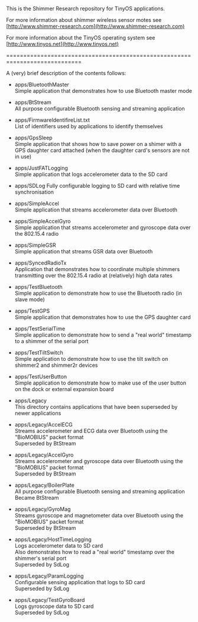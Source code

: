 This is the Shimmer Research repository for TinyOS applications.  

For more information about shimmer wireless sensor motes see
[http://www.shimmer-research.com](http://www.shimmer-research.com)

For more information about the TinyOS operating system see
[http://www.tinyos.net](http://www.tinyos.net)

============================================================================

A (very) brief description of the contents follows:  

* apps/BluetoothMaster  
   Simple application that demonstrates how to use Bluetooth master mode  

* apps/BtStream  
   All purpose configurable Bluetooth sensing and streaming application 

* apps/FirmwareIdentifireList.txt  
   List of identifiers used by applications to identify themselves  

* apps/GpsSleep  
   Simple application that shows how to save power on a shimer with a GPS
   daughter card attached (when the daughter card's sensors are not in use)  

* apps/JustFATLogging  
   Simple application that logs accelerometer data to the SD card  

* apps/SDLog
   Fully configurable logging to SD card with relative time synchronisation

* apps/SimpleAccel  
   Simple application that streams accelerometer data over Bluetooth  

* apps/SimpleAccelGyro  
   Simple application that streams accelerometer and gyroscope data over the
   802.15.4 radio  

* apps/SimpleGSR  
   Simple application that streams GSR data over Bluetooth  

* apps/SyncedRadioTx  
   Application that demonstrates how to coordinate multiple shimmers
   transmitting over the 802.15.4 radio at (relatively) high data rates  

* apps/TestBluetooth  
   Simple application to demonstrate how to use the Bluetooth radio (in
   slave mode)  

* apps/TestGPS  
   Simple application that demonstrates how to use the GPS daughter card

* apps/TestSerialTime  
   Simple application to demonstrate how to send a "real world" timestamp to
   a shimmer of the serial port  

* apps/TestTiltSwitch  
   Simple application to demonstrate how to use the tilt switch on shimmer2
   and shimmer2r devices  

* apps/TestUserButton  
   Simple application to demonstrate how to make use of the user button on
   the dock or external expansion board  

* apps/Legacy  
   This directory contains applications that have been superseded by newer
   applications  

* apps/Legacy/AccelECG  
   Streams accelerometer and ECG data over Bluetooth using the "BioMOBIUS"
   packet format  
   Superseded by BtStream  

* apps/Legacy/AccelGyro  
   Streams accelerometer and gyroscope data over Bluetooth using the
   "BioMOBIUS" packet format  
   Superseded by BtStream  

* apps/Legacy/BoilerPlate  
   All purpose configurable Bluetooth sensing and streaming application  
   Became BtStream  

* apps/Legacy/GyroMag  
   Streams gyroscope and magnetometer data over Bluetooth using the
   "BioMOBIUS" packet format  
   Superseded by BtStream  

* apps/Legacy/HostTimeLogging  
   Logs accelerometer data to SD card  
   Also demonstrates how to read a "real world" timestamp over the shimmer's
   serial port  
   Superseded by SdLog  

* apps/Legacy/ParamLogging  
   Configurable sensing application that logs to SD card  
   Superseded by SdLog  

* apps/Legacy/TestGyroBoard  
   Logs gyroscope data to SD card  
   Superseded by SdLog  
